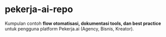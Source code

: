 # pekerja-ai-repo
Kumpulan contoh **flow otomatisasi, dokumentasi tools, dan best practice** untuk pengguna platform Pekerja.ai (Agency, Bisnis, Kreator).
